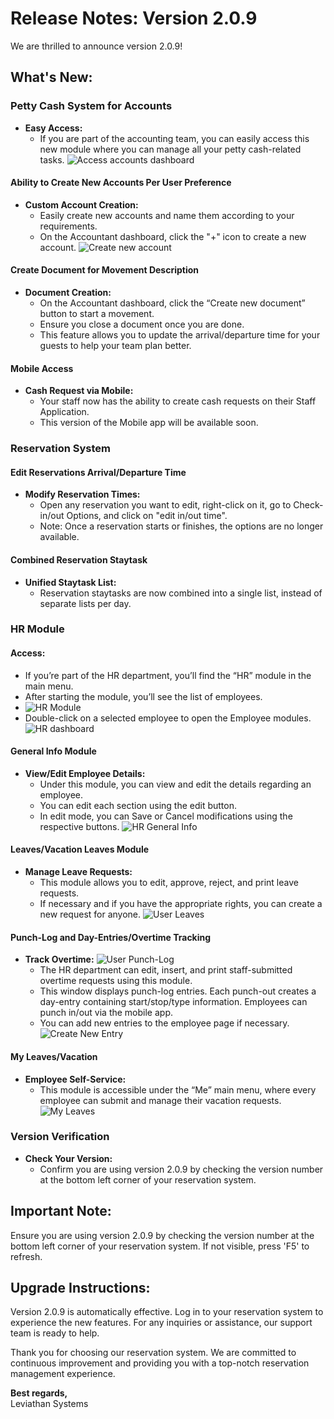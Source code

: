 # Release Notes: Version 2.0.9

We are thrilled to announce version 2.0.9!

## What's New:

### Petty Cash System for Accounts

- **Easy Access:**
    - If you are part of the accounting team, you can easily access this new module where you can manage all your petty cash-related tasks.
    ![Access accounts dashboard](./images/2.0.9/access_accounts.jpeg)
#### Ability to Create New Accounts Per User Preference

- **Custom Account Creation:**
    - Easily create new accounts and name them according to your requirements.
    - On the Accountant dashboard, click the "+" icon to create a new account.
    ![Create new account](./images/2.0.9/new_account.jpg)
#### Create Document for Movement Description

- **Document Creation:**
    - On the Accountant dashboard, click the “Create new document” button to start a movement.
    - Ensure you close a document once you are done.
    - This feature allows you to update the arrival/departure time for your guests to help your team plan better.

#### Mobile Access

- **Cash Request via Mobile:**
    - Your staff now has the ability to create cash requests on their Staff Application.
    - This version of the Mobile app will be available soon.

### Reservation System
#### Edit Reservations Arrival/Departure Time

- **Modify Reservation Times:**
    - Open any reservation you want to edit, right-click on it, go to Check-in/out Options, and click on "edit in/out time".
    - Note: Once a reservation starts or finishes, the options are no longer available.

#### Combined Reservation Staytask

- **Unified Staytask List:**
    - Reservation staytasks are now combined into a single list, instead of separate lists per day.

### HR Module

#### Access:

- If you’re part of the HR department, you’ll find the “HR” module in the main menu.
- After starting the module, you’ll see the list of employees.
- ![HR Module](./images/2.0.9/list_of_hr_users.jpeg)
- Double-click on a selected employee to open the Employee modules.
![HR dashboard](./images/2.0.9/hr_user_dashboard.jpeg)

#### General Info Module
- **View/Edit Employee Details:**
    - Under this module, you can view and edit the details regarding an employee.
    - You can edit each section using the edit button.
    - In edit mode, you can Save or Cancel modifications using the respective buttons.
    ![HR General Info](./images/2.0.9/hr_user_general.jpeg)
#### Leaves/Vacation Leaves Module

- **Manage Leave Requests:**
    - This module allows you to edit, approve, reject, and print leave requests.
    - If necessary and if you have the appropriate rights, you can create a new request for anyone.
    ![User Leaves](./images/2.0.9/hr_leaves.jpeg)
#### Punch-Log and Day-Entries/Overtime Tracking
- **Track Overtime:**
    ![User Punch-Log](./images/2.0.9/overtime_and_punchlog.jpeg)
    - The HR department can edit, insert, and print staff-submitted overtime requests using this module.
    - This window displays punch-log entries. Each punch-out creates a day-entry containing start/stop/type information. Employees can punch in/out via the mobile app.
    - You can add new entries to the employee page if necessary.
    ![Create New Entry](./images/2.0.9/create_new_overtime_entry.jpg)
#### My Leaves/Vacation

- **Employee Self-Service:**
    - This module is accessible under the “Me” main menu, where every employee can submit and manage their vacation requests.
    ![My Leaves](./images/2.0.9/my_leaves.jpeg)
### Version Verification

- **Check Your Version:**
    - Confirm you are using version 2.0.9 by checking the version number at the bottom left corner of your reservation system.

## Important Note:

Ensure you are using version 2.0.9 by checking the version number at the bottom left corner of your reservation system. If not visible, press 'F5' to refresh.

## Upgrade Instructions:

Version 2.0.9 is automatically effective. Log in to your reservation system to experience the new features. For any inquiries or assistance, our support team is ready to help.

Thank you for choosing our reservation system. We are committed to continuous improvement and providing you with a top-notch reservation management experience.

**Best regards,**  
Leviathan Systems

